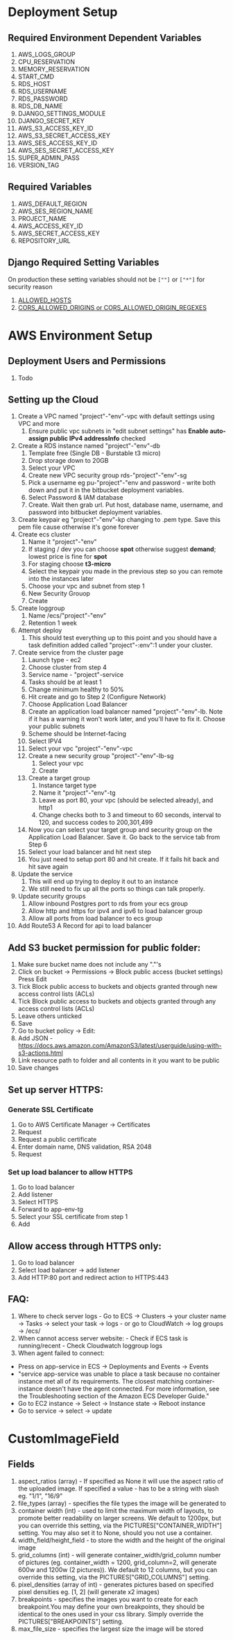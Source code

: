# Deployment Setup

## Required Environment Dependent Variables

1. AWS_LOGS_GROUP
2. CPU_RESERVATION
3. MEMORY_RESERVATION
4. START_CMD
5. RDS_HOST
6. RDS_USERNAME
7. RDS_PASSWORD
8. RDS_DB_NAME
9. DJANGO_SETTINGS_MODULE
10. DJANGO_SECRET_KEY
11. AWS_S3_ACCESS_KEY_ID
12. AWS_S3_SECRET_ACCESS_KEY
13. AWS_SES_ACCESS_KEY_ID
14. AWS_SES_SECRET_ACCESS_KEY
15. SUPER_ADMIN_PASS
16. VERSION_TAG

## Required Variables

1. AWS_DEFAULT_REGION
2. AWS_SES_REGION_NAME
3. PROJECT_NAME
4. AWS_ACCESS_KEY_ID
5. AWS_SECRET_ACCESS_KEY
6. REPOSITORY_URL

## Django Required Setting Variables
On production these setting variables should not be `[""]` or `["*"]`
for security reason

1. [ALLOWED_HOSTS](https://docs.djangoproject.com/en/4.1/ref/settings/#allowed-hosts)
2. [CORS_ALLOWED_ORIGINS or CORS_ALLOWED_ORIGIN_REGEXES](https://github.com/adamchainz/django-cors-headers#configuration)


# AWS Environment Setup

## Deployment Users and Permissions

1. Todo

## Setting up the Cloud

1. Create a VPC named "project"-"env"-vpc with default settings using VPC and more
   1. Ensure public vpc subnets in "edit subnet settings" has **Enable auto-assign public IPv4 addressInfo** checked
2. Create a RDS instance named "project"-"env"-db
   1. Template free (Single DB - Burstable t3 micro)
   2. Drop storage down to 20GB
   3. Select your VPC
   4. Create new VPC security group rds-"project"-"env"-sg
   5. Pick a username eg pu-"project"-"env and password - write both down and put it in the bitbucket deployment variables.
   6. Select Password & IAM database
   7. Create. Wait then grab url. Put host, database name, username, and password into bitbucket deployment variables.
3. Create keypair eg "project"-"env"-kp changing to .pem type. Save this pem file cause otherwise it's gone forever
4. Create ecs cluster
   1. Name it "project"-"env"
   2. If staging / dev you can choose **spot** otherwise suggest **demand**; lowest price is fine for **spot**
   3. For staging choose **t3-micro**
   4. Select the keypair you made in the previous step so you can remote into the instances later
   5. Choose your vpc and subnet from step 1
   6. New Security Grouop
   7. Create
5. Create loggroup
   1. Name /ecs/"project"-"env"
   2. Retention 1 week
6. Attempt deploy
   1. This should test everything up to this point and you should have a task definition added called "project"-:env":1 under your cluster.
7. Create service from the cluster page
   1. Launch type - ec2
   2. Choose cluster from step 4
   3. Service name - "project"-service
   4. Tasks should be at least 1
   5. Change minimum healthy to 50%
   6. Hit create and go to Step 2 (Configure Network)
   7. Choose Application Load Balancer
   8. Create an application load balancer named "project"-"env"-lb. Note if it has a warning it won't work later, and you'll have to fix it. Choose your public subnets
   9. Scheme should be Internet-facing
   10. Select IPV4
   11. Select your vpc "project"-"env"-vpc
   12. Create a new security group "project"-"env"-lb-sg
       1. Select your vpc
       2. Create
   13. Create a target group
       1. Instance target type
       2. Name it "project"-"env"-tg
       3. Leave as port 80, your vpc (should be selected already), and http1
       4. Change checks both to 3 and timeout to 60 seconds, interval to 120, and success codes to 200,301,499
   14. Now you can select your target group and security group on the Application Load Balancer. Save it. Go back to the service tab from Step 6
   15. Select your load balancer and hit next step
   16. You just need to setup port 80 and hit create. If it fails hit back and hit save again
8. Update the service
   1. This will end up trying to deploy it out to an instance
   2. We still need to fix up all the ports so things can talk properly.
9. Update security groups
   1. Allow inbound Postgres port to rds from your ecs group
   2. Allow http and https for ipv4 and ipv6 to load balancer group
   3. Allow all ports from load balancer to ecs group
10. Add Route53 A Record for api to load balancer

## Add S3 bucket permission for public folder: 
1. Make sure bucket name does not include any "."'s 
2. Click on bucket -> Permissions -> Block public access (bucket settings) Press Edit 
3. Tick Block public access to buckets and objects granted through new access control lists (ACLs) 
4. Tick Block public access to buckets and objects granted through any access control lists (ACLs) 
5. Leave others unticked 
6. Save 
7. Go to bucket policy -> Edit: 
8. Add JSON - https://docs.aws.amazon.com/AmazonS3/latest/userguide/using-with-s3-actions.html 
9. Link resource path to folder and all contents in it you want to be public 
10. Save changes

## Set up server HTTPS: 
### Generate SSL Certificate 
   1. Go to AWS Certificate Manager -> Certificates 
   2. Request 
   3. Request a public certificate 
   4. Enter domain name, DNS validation, RSA 2048 
   5. Request 
### Set up load balancer to allow HTTPS 
   1. Go to load balancer 
   2. Add listener 
   3. Select HTTPS 
   4. Forward to app-env-tg 
   5. Select your SSL certificate from step 1 
   6. Add

## Allow access through HTTPS only: 
1. Go to load balancer 
2. Select load balancer -> add listener 
3. Add HTTP:80 port and redirect action to HTTPS:443

## FAQ: 
1. Where to check server logs - Go to ECS -> Clusters -> your cluster name -> Tasks -> select your task -> logs - or go to CloudWatch -> log groups -> /ecs/ 
2. When cannot access server website: - Check if ECS task is running/recent - Check Cloudwatch loggroup logs 
3. When agent failed to connect: 
- Press on app-service in ECS -> Deployments and Events -> Events 
- "service app-service was unable to place a task because no container instance met all of its requirements. The closest matching container-instance <container-id> doesn't have the agent connected. For more information, see the Troubleshooting section of the Amazon ECS Developer Guide." 
- Go to EC2 instance -> Select -> Instance state -> Reboot instance 
- Go to service -> select -> update

# CustomImageField

## Fields
1. aspect_ratios (array) - If specified as None it will use the aspect ratio of the uploaded image. If specified a value - has to be a string with slash eg. "1/1", "16/9"
2. file_types (array) - specifies the file types the image will be generated to
3. container width (int) - used to limit the maximum width of layouts, to promote better readability on larger screens. We default to 1200px, but you can override this setting, via the PICTURES["CONTAINER_WIDTH"] setting.
You may also set it to None, should you not use a container.
4. width_field/height_field - to store the width and the height of the original image
5. grid_columns (int) - will generate container_width/grid_column number of pictures (eg. container_width = 1200, grid_column=2, will generate 600w and 1200w (2 pictures)). We default to 12 columns, but you can override this setting, via the PICTURES["GRID_COLUMNS"] setting.
6. pixel_densities (array of int) - generates pictures based on specified pixel densities eg. [1, 2] (will generate x2 images)
7. breakpoints - specifies the images you want to create for each breakpoint.You may define your own breakpoints, they should be identical to the ones used in your css library. Simply override the PICTURES["BREAKPOINTS"] setting.
8. max_file_size - specifies the largest size the image will be stored